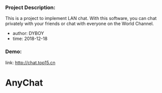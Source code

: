 ### Project Description:

This is a project to implement LAN chat. With this software, you can chat privately with your friends or chat with everyone on the World Channel.

- author:	DYBOY
- time:		2018-12-18

### Demo:

link: http://chat.top15.cn
	

# AnyChat
